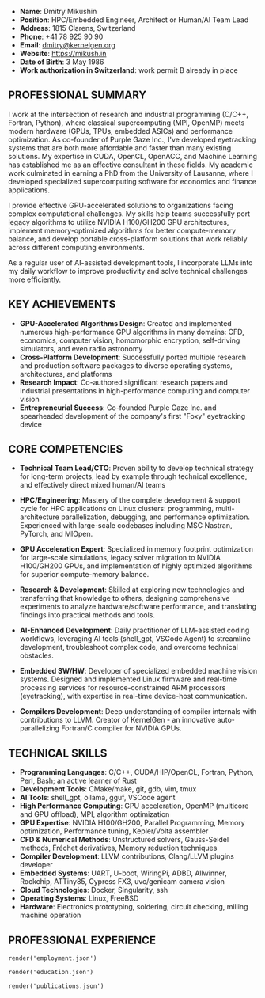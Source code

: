- **Name**: Dmitry Mikushin
- **Position**: HPC/Embedded Engineer, Architect or Human/AI Team Lead
- **Address**: 1815 Clarens, Switzerland
- **Phone**: +41 78 925 90 90
- **Email**: dmitry@kernelgen.org
- **Website**: https://mikush.in
- **Date of Birth**: 3 May 1986
- **Work authorization in Switzerland**: work permit B already in place


## PROFESSIONAL SUMMARY

I work at the intersection of research and industrial programming (C/C++, Fortran, Python), where classical supercomputing (MPI, OpenMP) meets modern hardware (GPUs, TPUs, embedded ASICs) and performance optimization. As co-founder of Purple Gaze Inc., I've developed eyetracking systems that are both more affordable and faster than many existing solutions. My expertise in CUDA, OpenCL, OpenACC, and Machine Learning has established me as an effective consultant in these fields. My academic work culminated in earning a PhD from the University of Lausanne, where I developed specialized supercomputing software for economics and finance applications.

I provide effective GPU-accelerated solutions to organizations facing complex computational challenges. My skills help teams successfully port legacy algorithms to utilize NVIDIA H100/GH200 GPU architectures, implement memory-optimized algorithms for better compute-memory balance, and develop portable cross-platform solutions that work reliably across different computing environments.

As a regular user of AI-assisted development tools, I incorporate LLMs into my daily workflow to improve productivity and solve technical challenges more efficiently.


## KEY ACHIEVEMENTS

- **GPU-Accelerated Algorithms Design**: Created and implemented numerous high-performance GPU algorithms in many domains: CFD, economics, computer vision, homomorphic encryption, self-driving simulators, and even radio astronomy
- **Cross-Platform Development**: Successfully ported multiple research and production software packages to diverse operating systems, architectures, and platforms
- **Research Impact**: Co-authored significant research papers and industrial presentations in high-performance computing and computer vision
- **Entrepreneurial Success**: Co-founded Purple Gaze Inc. and spearheaded development of the company's first "Foxy" eyetracking device


## CORE COMPETENCIES

- **Technical Team Lead/CTO**: Proven ability to develop technical strategy for long-term projects, lead by example through technical excellence, and effectively direct mixed human/AI teams

- **HPC/Engineering**: Mastery of the complete development & support cycle for HPC applications on Linux clusters: programming, multi-architecture parallelization, debugging, and performance optimization. Experienced with large-scale codebases including MSC Nastran, PyTorch, and MIOpen.

- **GPU Acceleration Expert**: Specialized in memory footprint optimization for large-scale simulations, legacy solver migration to NVIDIA H100/GH200 GPUs, and implementation of highly optimized algorithms for superior compute-memory balance.

- **Research & Development**: Skilled at exploring new technologies and transferring that knowledge to others, designing comprehensive experiments to analyze hardware/software performance, and translating findings into practical methods and tools.

- **AI-Enhanced Development**: Daily practitioner of LLM-assisted coding workflows, leveraging AI tools (shell_gpt, VSCode Agent) to streamline development, troubleshoot complex code, and overcome technical obstacles.

- **Embedded SW/HW**: Developer of specialized embedded machine vision systems. Designed and implemented Linux firmware and real-time processing services for resource-constrained ARM processors (eyetracking), with expertise in real-time device-host communication.

- **Compilers Development**: Deep understanding of compiler internals with contributions to LLVM. Creator of KernelGen - an innovative auto-parallelizing Fortran/C compiler for NVIDIA GPUs.


## TECHNICAL SKILLS

- **Programming Languages**: C/C++, CUDA/HIP/OpenCL, Fortran, Python, Perl, Bash; an active learner of Rust
- **Development Tools**: CMake/make, git, gdb, vim, tmux
- **AI Tools**: shell_gpt, ollama, gguf, VSCode agent
- **High Performance Computing**: GPU acceleration, OpenMP (multicore and GPU offload), MPI, algorithm optimization
- **GPU Expertise**: NVIDIA H100/GH200, Parallel Programming, Memory optimization, Performance tuning, Kepler/Volta assembler
- **CFD & Numerical Methods**: Unstructured solvers, Gauss-Seidel methods, Fréchet derivatives, Memory reduction techniques
- **Compiler Development**: LLVM contributions, Clang/LLVM plugins developer
- **Embedded Systems**: UART, U-boot, WiringPi, ADBD, Allwinner, Rockchip, ATTiny85, Cypress FX3, uvc/genicam camera vision
- **Cloud Technologies**: Docker, Singularity, ssh
- **Operating Systems**: Linux, FreeBSD
- **Hardware**: Electronics prototyping, soldering, circuit checking, milling machine operation


## PROFESSIONAL EXPERIENCE

```pymd
render('employment.json')
```

```pymd
render('education.json')
```


```pymd
render('publications.json')
```
